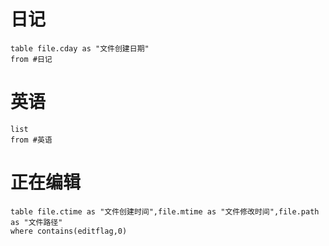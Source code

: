 # 日记
```dataview
table file.cday as "文件创建日期"
from #日记 
```
# 英语
```dataview
list 
from #英语 
```

# 正在编辑
```dataview
table file.ctime as "文件创建时间",file.mtime as "文件修改时间",file.path as "文件路径"
where contains(editflag,0)
```
